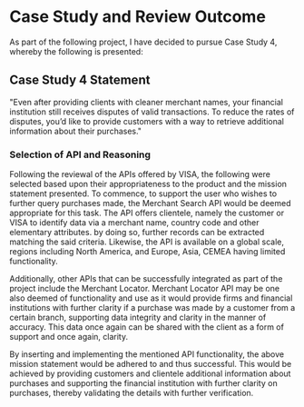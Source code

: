 # Case Study and Review Outcome

As part of the following project, I have decided to pursue Case Study 4, whereby the following is presented:

## Case Study 4 Statement

"Even after providing clients with cleaner merchant names, your financial institution still receives disputes of valid transactions. To reduce the rates of disputes, you’d like to provide customers with a way to retrieve additional information about their purchases."

### Selection of API and Reasoning

Following the reviewal of the APIs offered by VISA, the following were selected based upon their appropriateness to the product and the mission statement presented. To commence, to support the user who wishes to further query purchases made, the Merchant Search API would be deemed appropriate for this task. The API offers clientele, namely the customer or VISA to identify data via a merchant name, country code and other elementary attributes. by doing so, further records can be extracted matching the said criteria. Likewise, the API is available on a global scale, regions including North America, and Europe, Asia, CEMEA having limited functionality. 

Additionally, other APIs that can be successfully integrated as part of the project include the Merchant Locator. Merchant Locator API may be one also deemed of functionality and use as it would provide firms and financial institutions with further clarity if a purchase was made by a customer from a certain branch, supporting data integrity and clarity in the manner of accuracy. This data once again can be shared with the client as a form of support and once again, clarity. 

By inserting and implementing the mentioned API functionality, the above mission statement would be adhered to and thus successful. This would be achieved by providing customers and clientele additional information about purchases and supporting the financial institution with further clarity on purchases, thereby validating the details with further verification. 